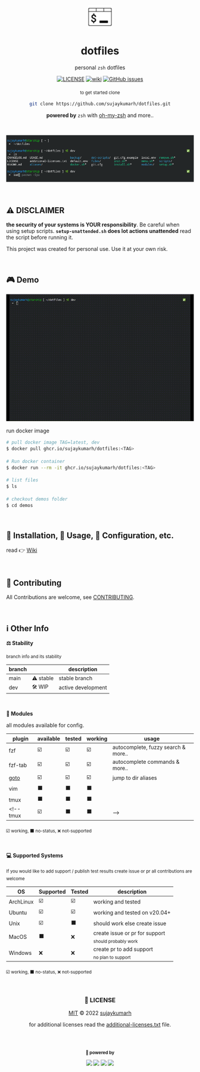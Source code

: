<div align="center">

<img src="https://raw.githubusercontent.com/sujaykumarh/dotfiles/dev/.github/media/icon.svg" height="64">

# dotfiles

personal `zsh` dotfiles

[![LICENSE](https://img.shields.io/badge/license-MIT-blue?logo=github&color=blue)](https://github.com/sujaykumarh/dotfiles/blob/main/LICENSE) [![wiki](https://img.shields.io/badge/Read-Wiki-blue?logo=github&color=blue)](https://github.com/sujaykumarh/dotfiles/wiki) [![GitHub issues](https://img.shields.io/github/issues/sujaykumarh/dotfiles?color=orange)](https://github.com/sujaykumarh/dotfiles/issues)

<p align="center">
<sub> to get started clone </sub>
<br>

```bash
git clone https://github.com/sujaykumarh/dotfiles.git
```

</p>

**powered by** `zsh` with [oh-my-zsh](https://ohmyz.sh/) and more..

<br>

[![screenshot](https://raw.githubusercontent.com/sujaykumarh/dotfiles/dev/.github/media/ss.png)](#)

</div>

<br>

## ⚠️ DISCLAIMER

**the security of your systems is YOUR responsibility**. Be careful when using setup scripts. **`setup-unattended.sh` does lot actions unattended**  read the script before running it.

This project was created for personal use. Use it at your own risk.

<br>

## 🎮 Demo

[![demo](https://raw.githubusercontent.com/sujaykumarh/dotfiles/dev/.github/media/demo.gif)](#)

run docker image

```bash
# pull docker image TAG=latest, dev
$ docker pull ghcr.io/sujaykumarh/dotfiles:<TAG>

# Run docker container
$ docker run --rm -it ghcr.io/sujaykumarh/dotfiles:<TAG>

# list files
$ ls

# checkout demos folder
$ cd demos
```

<br>

## 🔧 Installation, 🚀 Usage, 🔨 Configuration, etc.

read 👉 [Wiki](https://github.com/sujaykumarh/dotfiles/wiki)

<br>

## 📝 Contributing

All Contributions are welcome, see [CONTRIBUTING](https://github.com/sujaykumarh/.github/blob/main/.github/CONTRIBUTING.md).

<br>

## ℹ️ Other Info

**⚖️ Stability**

<sub> branch info and its stability </sub>

branch |  | description
--- | --- | ---
main | ⚠️ stable | stable branch
dev | 🛠️ WIP | active development

<br>

**🔌 Modules**

all modules available for config.

plugin | available | tested | working | usage |
------ | --------- | ------ | ------- | ----- |
fzf     | ☑️ | ☑️ | ☑️ | autocomplete, fuzzy search & more..
fzf-tab | ☑️ | ☑️ | ☑️ | autocomplete commands & more..
[goto](https://github.com/iridakos/goto) | ☑️ | ☑️ | ☑️ | jump to dir aliases
vim     | ⬛ | ⬛ | ⬛ |
tmux    | ⬛ | ⬛ | ⬛ |
<!-- tmux    | ☑️ | ⬛ | ⬛ | -->

<sub>☑️ working, ⬛ no-status, ❌ not-supported</sub>

<br>

**💻 Supported Systems**

<sub>If you would like to add support / publish test results create issue or pr all contributions are welcome</sub>

OS | Supported | Tested | description
--------------- | -- | -- | ---
ArchLinux       | ☑️ | ☑️ | working and tested
Ubuntu          | ☑️ | ☑️ | working and tested on v20.04+
Unix            | ☑️ | ⬛ | should work else create issue
MacOS           | ⬛ | ❌ | create issue or pr for support <br><sub>should probably work</sub> 
Windows         | ❌ | ❌ | create pr to add support <br><sub>no plan to support</sub> 

<sub>☑️ working, ⬛ no-status, ❌ not-supported</sub>

<br>

<div align="center">

### 📄 LICENSE

[MIT](https://github.com/sujaykumarh/dotfiles/blob/main/LICENSE) © 2022 [sujaykumarh](https://github.com/sujaykumarh) 

for additional licenses read the [additional-licenses.txt](https://github.com/sujaykumarh/dotfiles/blob/dev/additional-licenses.txt) file.


<!-- 
<br>

**📅 Changelog**

Read [CHANGELOG.md](CHANGELOG.md) 
-->

<br>
<br>

<sub>


**🔋 powered by**

[![](https://img.shields.io/badge/zsh-shell-blue.svg?style=flat-square)](https://en.wikipedia.org/wiki/Z_shell)  [![](https://img.shields.io/badge/oh--my--zsh-&%20plugins-blue.svg?style=flat-square)](https://ohmyz.sh/) [![](https://img.shields.io/badge/package-fzf-fe17a2.svg?style=flat-square)](https://github.com/junegunn/fzf) [![](https://img.shields.io/badge/gitmoji-😀-FFDD67.svg?style=flat-square)](https://gitmoji.dev)

<!-- [![](https://img.shields.io/badge/setup-nodejs-brightgreen.svg?style=flat-square)](https://nodejs.org) -->

</sub>

</div>
